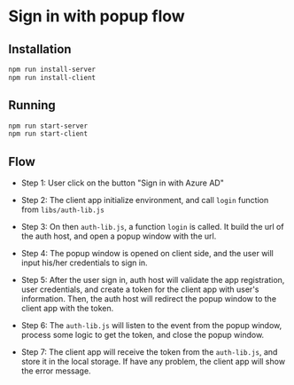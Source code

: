 # Sign in with popup flow

## Installation

```bash
npm run install-server
npm run install-client
```

## Running

```bash
npm run start-server
npm run start-client
```

## Flow

* Step 1: User click on the button "Sign in with Azure AD"

* Step 2: The client app initialize environment, and call `login` function from `libs/auth-lib.js`

* Step 3: On then `auth-lib.js`, a function `login` is called. It build the url of the auth host, and open a popup
  window with the url.

* Step 4: The popup window is opened on client side, and the user will input his/her credentials to sign in.

* Step 5: After the user sign in, auth host will validate the app registration, user credentials, and create a token for
  the client app with user's information. Then, the auth host will redirect the popup window to the client app with the
  token.

* Step 6: The `auth-lib.js` will listen to the event from the popup window, process some logic to get the token, and
  close the popup window.

* Step 7: The client app will receive the token from the `auth-lib.js`, and store it in the local storage. If have any
  problem, the client app will show the error message.